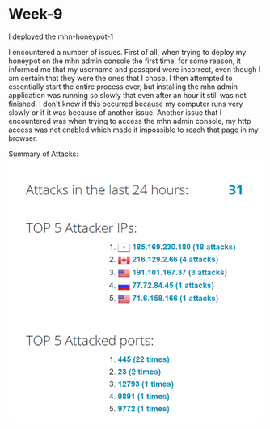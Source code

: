 # Week-9

I deployed the mhn-honeypot-1

I encountered a number of issues. First of all, when trying to deploy my honeypot on the mhn admin console the first time, for some reason, it informed me that my username and passqord were incorrect, even though I am certain that they were the ones that I chose. I then attempted to essentially start the entire process over, but installing the mhn admin application was running so slowly that even after an hour it still was not finished. I don't know if this occurred because my computer runs very slowly or if it was because of another issue. Another issue that I encountered was when trying to access the mhn admin console, my http access was not enabled which made it impossible to reach that page in my browser.

Summary of Attacks:
![alt text](https://github.com/magghunt/Week-9/blob/master/summary.PNG)
